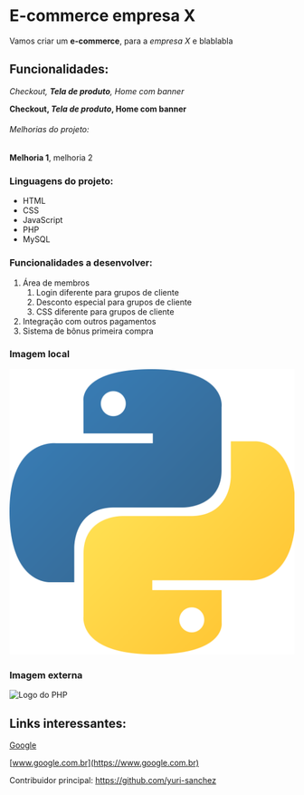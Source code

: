 # E-commerce empresa X

Vamos criar um **e-commerce**, para a *empresa X* e blablabla

## Funcionalidades:

_Checkout, **Tela de produto**, Home com banner_ 

**Checkout, _Tela de produto_, Home com banner** 

###### Melhorias do projeto: 

__Melhoria 1__, melhoria 2

### Linguagens do projeto:

* HTML
* CSS
* JavaScript
* PHP
* MySQL

### Funcionalidades a desenvolver:

1. Área de membros
    1. Login diferente para grupos de cliente
    2. Desconto especial para grupos de cliente
    3. CSS diferente para grupos de cliente
2. Integração com outros pagamentos
3. Sistema de bônus primeira compra

### Imagem local

![Logo do Python](img/python.png)

### Imagem externa

![Logo do PHP](https://upload.wikimedia.org/wikipedia/commons/2/27/PHP-logo.svg)

## Links interessantes:

[Google](https://www.google.com.br)

[www.google.com.br](https://www.google.com.br)

Contribuidor principal: https://github.com/yuri-sanchez